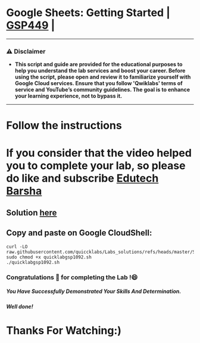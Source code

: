 #  Google Sheets: Getting Started | [GSP449](https://www.cloudskillsboost.google/focuses/5828?parent=catalog) |

---
### ⚠️ Disclaimer
- **This script and guide are provided for  the educational purposes to help you understand the lab services and boost your career. Before using the script, please open and review it to familiarize yourself with Google Cloud services. Ensure that you follow 'Qwiklabs' terms of service and YouTube’s community guidelines. The goal is to enhance your learning experience, not to bypass it.**
---

# Follow the instructions

# If you consider that the video helped you to complete your lab, so please do like and subscribe [Edutech Barsha](https://www.youtube.com/@edutechbarsha)
## Solution [here](https://youtu.be/i-1Vc_cnY0c)

## Copy and paste on Google CloudShell:
```
curl -LO raw.githubusercontent.com/quiccklabs/Labs_solutions/refs/heads/master/Secure%20Software%20Supply%20Chain%20Using%20Cloud%20Build%20%26%20Cloud%20Deploy%20to%20Deploy%20Containerized%20Applications/quicklabgsp1092.sh
sudo chmod +x quicklabgsp1092.sh
./quicklabgsp1092.sh
```
### Congratulations 🎉 for completing the Lab !😄

##### *You Have Successfully Demonstrated Your Skills And Determination.*

#### *Well done!*

# Thanks For Watching:)
